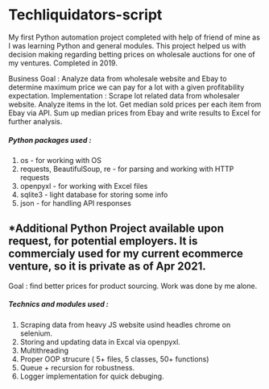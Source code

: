# Techliquidators-script
My first Python automation project completed with help of friend of mine as I was learning Python and general modules.
This project helped us with decision making regarding betting prices on wholesale auctions for one of my ventures.
Completed in 2019.

Business Goal : Analyze data from wholesale website and Ebay to determine maximum price we can pay for a lot with a given profitability expectation. 
Implementation : Scrape lot related data from wholesaler website. Analyze items in the lot. Get median sold prices per each item from Ebay via API. Sum up median prices from Ebay and write results to Excel for further analysis. 

##### Python packages used :
1. os  - for working with OS
2. requests, BeautifulSoup, re - for parsing and working with HTTP requests
3. openpyxl - for working with Excel files
4. sqlite3 - light database for storing some info
5. json - for handling API responses

## *Additional Python Project available upon request, for potential employers. It is commercialy used for my current ecommerce venture, so it is private as of Apr 2021.
Goal : find better prices for product sourcing. 
Work was done by me alone.
##### Technics and modules used :
1. Scraping data from heavy JS website usind headles chrome on selenium.
2. Storing and updating data in Excal via openpyxl. 
3. Multithreading
4. Proper OOP strucure ( 5+ files, 5 classes, 50+ functions)
5. Queue + recursion for robustness.
6. Logger implementation for quick debuging. 
